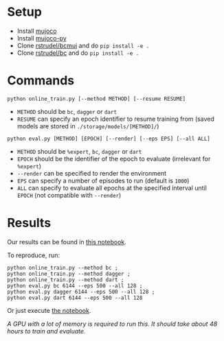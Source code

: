 # Setup

- Install [mujoco](http://www.mujoco.org/)
- Install [mujoco-py](https://github.com/openai/mujoco-py)
- Clone [rstrudel/bcmuj](https://gitlab.inria.fr/rstrudel/bcmuj) and do `pip install -e .`
- Clone [rstrudel/bc](https://gitlab.inria.fr/rstrudel/bc) and do `pip install -e .`

# Commands

```text
python online_train.py [--method METHOD] [--resume RESUME]
```
- `METHOD` should be `bc`, `dagger` or `dart`
- `RESUME` can specify an epoch identifier to resume training from (saved models are stored in `./storage/models/[METHOD]/`)

```text
python eval.py [METHOD] [EPOCH] [--render] [--eps EPS] [--all ALL]
```
- `METHOD` should be `%expert`, `bc`, `dagger` or `dart`
- `EPOCH` should be the identifier of the epoch to evaluate (irrelevant for `%expert`)
- `--render` can be specified to render the environment
- `EPS` can specify a number of episodes to run (default is `1000`)
- `ALL` can specify to evaluate all epochs at the specified interval until `EPOCH` (not compatible with `--render`)

# Results

Our results can be found in [this notebook](Results.ipynb).

To reproduce, run:

```text
python online_train.py --method bc ;
python online_train.py --method dagger ;
python online_train.py --method dart ;
python eval.py bc 6144 --eps 500 --all 128 ;
python eval.py dagger 6144 --eps 500 --all 128 ;
python eval.py dart 6144 --eps 500 --all 128
```

Or just execute [the notebook](Results.ipynb).

*A GPU with a lot of memory is required to run this. It should take about 48 hours to train and evaluate.*